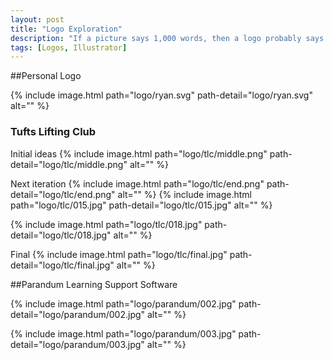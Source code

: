 ```yaml
---
layout: post
title: "Logo Exploration"
description: "If a picture says 1,000 words, then a logo probably says like 200 max"
tags: [Logos, Illustrator]
---
```


##Personal Logo

{% include image.html path="logo/ryan.svg" path-detail="logo/ryan.svg" alt="" %}


### Tufts Lifting Club

Initial ideas
{% include image.html path="logo/tlc/middle.png" path-detail="logo/tlc/middle.png" alt="" %}

Next iteration
{% include image.html path="logo/tlc/end.png" path-detail="logo/tlc/end.png" alt="" %}
{% include image.html path="logo/tlc/015.jpg" path-detail="logo/tlc/015.jpg" alt="" %}

{% include image.html path="logo/tlc/018.jpg" path-detail="logo/tlc/018.jpg" alt="" %}

Final
{% include image.html path="logo/tlc/final.jpg" path-detail="logo/tlc/final.jpg" alt="" %}




##Parandum Learning Support Software


{% include image.html path="logo/parandum/002.jpg" path-detail="logo/parandum/002.jpg" alt="" %}

{% include image.html path="logo/parandum/003.jpg" path-detail="logo/parandum/003.jpg" alt="" %}




